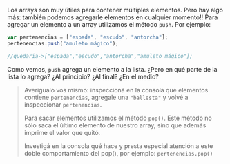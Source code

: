 Los arrays son muy útiles para contener múltiples elementos. Pero hay algo más: también podemos agregarle elementos en cualquier momento!! Para agregar un elemento a un array utilizamos el método `push`. Por ejemplo:

```javascript
var pertenencias = ["espada", "escudo", "antorcha"];
pertenencias.push("amuleto mágico");

//quedaria->["espada","escudo","antorcha","amuleto mágico"];

```

Como vemos, `push` agrega un elemento a la lista. 
¿Pero en qué parte de la lista lo agrega? ¿Al principio? ¿Al final? ¿En el medio?

> Averigualo vos mismo: inspeccioná en la consola que elementos contiene `pertenencias`, agregale una `"ballesta"` y volvé a inspeccionar `pertenencias`.
>
> Para sacar elementos utilizamos el método `pop()`. Este método no sólo saca el último elemento de nuestro array, sino que además imprime el valor que quitó.
>
> Investigá en la consola qué hace y presta especial atención a este doble comportamiento del pop(), por ejemplo: `pertenencias.pop()`

